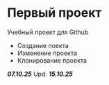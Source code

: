 # Первый проект
Учебный проект для Github
- Создание поекта
- Изменение проекта
- Клонирование проекта

***07.10.25***
Upd. ***15.10.25***

